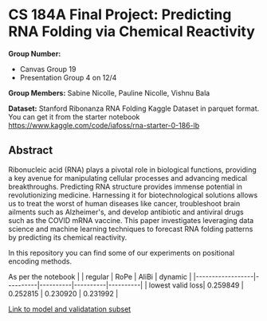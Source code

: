 # CS 184A Final Project: Predicting RNA Folding via Chemical Reactivity
**Group Number:**
- Canvas Group 19
- Presentation Group 4 on 12/4

**Group Members:** Sabine Nicolle, Pauline Nicolle, Vishnu Bala

**Dataset:**
Stanford Ribonanza RNA Folding Kaggle Dataset in parquet format.
You can get it from the starter notebook https://www.kaggle.com/code/iafoss/rna-starter-0-186-lb

## Abstract
Ribonucleic acid (RNA) plays a pivotal role in biological functions, providing a key avenue for manipulating cellular processes and advancing medical breakthroughs. Predicting RNA structure provides immense potential in revolutionizing medicine. Harnessing it for biotechnological solutions allows us to treat the worst of human diseases like cancer, troubleshoot brain ailments such as Alzheimer's, and develop antibiotic and antiviral drugs such as the COVID mRNA vaccine. This paper investigates leveraging data science and machine learning techniques to forecast RNA folding patterns by predicting its chemical reactivity.

In this repository you can find some of our experiments on positional encoding methods.

As per the notebook
|                  | regular  | RoPe     | AliBi    | dynamic  |
|------------------|----------|----------|----------|----------|
| lowest valid loss| 0.259849 | 0.252815 | 0.230920 | 0.231992 |

[Link to model and validatation subset](https://drive.google.com/drive/folders/1jUijrscFQAvB61qaukmupKz5ov-rPGLu?usp=drive_link)
